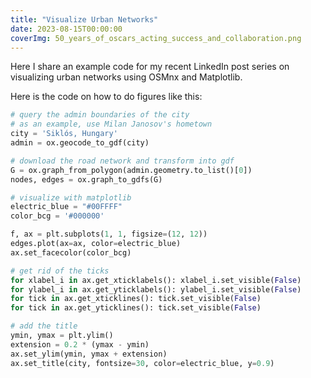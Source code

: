 ```yaml
---
title: "Visualize Urban Networks"
date: 2023-08-15T00:00:00
coverImg: 50_years_of_oscars_acting_success_and_collaboration.png
---
```


Here I share an example code for my recent LinkedIn post series on visualizing urban networks using OSMnx and Matplotlib.



<!--more-->


Here is the code on how to do figures like this:

```python
# query the admin boundaries of the city
# as an example, use Milan Janosov's hometown
city = 'Siklós, Hungary'
admin = ox.geocode_to_gdf(city)

# download the road network and transform into gdf
G = ox.graph_from_polygon(admin.geometry.to_list()[0])
nodes, edges = ox.graph_to_gdfs(G)

# visualize with matplotlib
electric_blue = "#00FFFF"
color_bcg = '#000000'

f, ax = plt.subplots(1, 1, figsize=(12, 12))
edges.plot(ax=ax, color=electric_blue)
ax.set_facecolor(color_bcg)

# get rid of the ticks
for xlabel_i in ax.get_xticklabels(): xlabel_i.set_visible(False)
for ylabel_i in ax.get_yticklabels(): ylabel_i.set_visible(False)
for tick in ax.get_xticklines(): tick.set_visible(False)
for tick in ax.get_yticklines(): tick.set_visible(False)

# add the title
ymin, ymax = plt.ylim()
extension = 0.2 * (ymax - ymin)
ax.set_ylim(ymin, ymax + extension)
ax.set_title(city, fontsize=30, color=electric_blue, y=0.9)

```
